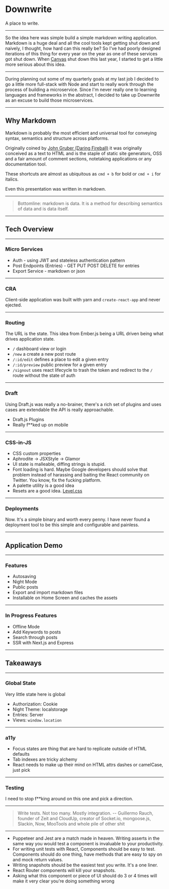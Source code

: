 # Downwrite

A place to write.

---

So the idea here was simple build a simple markdown writing application. Markdown is a huge deal and all the cool tools kept getting shut down and naively, I thought, how hard can this really be? So I've had poorly designed iterations of this thing for every year on the year as one of these services got shut down. When [Canvas](undefined) shut down this last year, I started to get a little more serious about this idea.


---

During planning out some of my quarterly goals at my last job I decided to go a little more full-stack with Node and start to really work through the process of building a microservice. Since I'm never really one to learning languages and frameworks in the abstract, I decided to take up Downwrite as an excuse to build those microservices.

---

## Why Markdown

Markdown is probably the most efficient and universal tool for conveying syntax, semantics and structure across platforms.

Originally coined by [John Gruber (Daring Fireball)](undefined) it was originally conceived as a text to HTML and is the staple of static site generators, OSS and a fair amount of comment sections, notetaking applications or any documentation tool.

These shortcuts are almost as ubiquitous as `cmd + b` for bold or `cmd + i` for italics.

Even this presentation was written in markdown.

---

> Bottomline: markdown is data. It is a method for describing semantics of data and is data itself.

---

## Tech Overview

---

### Micro Services

- Auth - using JWT and stateless authentication pattern
- Post Endpoints (Entries) - GET PUT POST DELETE for entries
- Export Service - markdown or json

---

### CRA

Client-side application was built with yarn and `create-react-app` and never ejected.

---

### Routing

The URL is the state. This idea from Ember.js being a URL driven being what drives application state.

- `/` dashboard view or login
- `/new` a create a new post route
- `/:id/edit` defines a place to edit a given entry
- `/:id/preview` public preview for a given entry
- `/signout` uses react lifecycle to trash the token and redirect to the `/` route without the state of auth

---

### Draft

Using Draft.js was really a no-brainer, there's a rich set of plugins and uses cases are extendable the API is really approachable.

- Draft.js Plugins
- Really f**ked up on mobile

---

### CSS-in-JS

- CSS custom properties
- Aphrodite -> JSXStyle -> Glamor
- UI state is malleable, diffing strings is stupid.
- Font loading is hard. Maybe Google developers should solve that problem instead of harassing and baiting the React community on Twitter. You know, fix the fucking platform.
- A palette utility is a good idea
- Resets are a good idea. [Level.css](undefined) 

---

### Deployments

Now. It's a simple binary and worth every penny. I have never found a deployment tool to be this simple and configurable and painless.

--- 

## Application Demo

---

### Features

- Autosaving
- Night Mode
- Public posts
- Export and import markdown files
- Installable on Home Screen and caches the assets 

---

### In Progress Features

- Offline Mode
- Add Keywords to posts
- Search through posts
- SSR with Next.js and Express

---

## Takeaways

---

### Global State

Very little state here is global

- Authorization: Cookie
- Night Theme: localstorage
- Entries: Server
- Views: `window.location`

---

### a11y

- Focus states are thing that are hard to replicate outside of HTML defaults
- Tab indexes are tricky alchemy
- React needs to make up their mind on HTML attrs dashes or camelCase, just pick

---

### Testing

I need to stop f**king around on this one and pick a direction.

---

> Write tests. Not too many. Mostly integration. -- Guillermo Rauch, founder of Zeit and CloudUp, creator of Socket.io, mongoose.js, Slackin, Now, MooTools and whole pile of other shit

---

- Puppeteer and Jest are a match made in heaven. Writing asserts in the same way you would test a component is invaluable to your productivity.
- For writing unit tests with React, Components should be easy to test. Components should do one thing, have methods that are easy to spy on and mock return values.
- Writing snapshots should be the easiest test you write. It's a one liner.
- React Router components will kill your snapshots.
- Asking what this component or piece of UI should do 3 or 4 times will make it very clear you're doing something wrong

